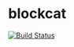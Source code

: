 # blockcat

[![Build Status](https://travis-ci.org/TerrorJack/blockcat.svg)](https://travis-ci.org/TerrorJack/blockcat)
